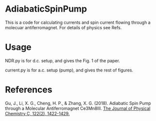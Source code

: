 # AdiabaticSpinPump

This is a code for calculating currents and spin current flowing through a molecuar antiferromagnet. For details of physics see Refs.

# Usage
NDR.py is for d.c. setup, and gives the Fig. 1 of the paper.

current.py is for a.c. setup (pump), and gives the rest of figures.

# References
Gu, J., Li, X. G., Cheng, H. P., & Zhang, X. G. (2018). Adiabatic Spin Pump through a Molecular Antiferromagnet Ce3Mn8III. [The Journal of Physical Chemistry C, 122(2), 1422-1429. ](https://pubs.acs.org/doi/abs/10.1021/acs.jpcc.7b11387)
